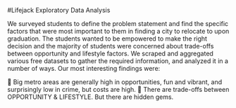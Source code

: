#Lifejack Exploratory Data Analysis

We surveyed students to define the problem statement and find the specific factors that were
most important to them in finding a city to relocate to upon graduation. The students wanted
to be empowered to make the right decision and the majority of students were concerned
about trade-offs between opportunity and lifestyle factors. We scraped and aggregated various
free datasets to gather the required information, and analyzed it in a number of ways. Our most
interesting findings were:

 Big metro areas are generally high in opportunities, fun and vibrant, and surprisingly low
in crime, but costs are high.
 There are trade-offs between OPPORTUNITY & LIFESTYLE. But there are hidden gems.
